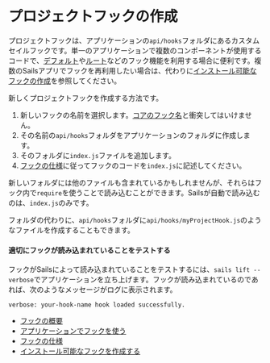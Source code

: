 # プロジェクトフックの作成

プロジェクトフックは、アプリケーションの`api/hooks`フォルダにあるカスタムセイルフックです。単一のアプリケーションで複数のコンポーネントが使用するコードで、[デフォルト](https://sailsguides.jp/doc/concepts/extending-sails/hooks/hook-specification/defaults)や[ルート](https://sailsguides.jp/doc/concepts/extending-sails/hooks/hook-specification/routes)などのフック機能を利用する場合に便利です。複数のSailsアプリでフックを再利用したい場合は、代わりに[インストール可能なフックの作成](https://sailsguides.jp/doc/concepts/extending-sails/hooks/installable-hooks)を参照してください。

新しくプロジェクトフックを作成する方法です。

1. 新しいフックの名前を選択します。[コアのフック名](https://github.com/balderdashy/sails/blob/master/lib/app/configuration/default-hooks.js)と衝突してはいけません。
2. その名前の`api/hooks`フォルダをアプリケーションのフォルダに作成します。
3. そのフォルダに`index.js`ファイルを追加します。
4. [フックの仕様](https://sailsguides.jp/doc/concepts/extending-sails/hooks/hook-specification)に従ってフックのコードを`index.js`に記述してください。

新しいフォルダには他のファイルも含まれているかもしれませんが、それらはフック内で`require`を使うことで読み込むことができます。Sailsが自動で読み込むのは、`index.js`のみです。

フォルダの代わりに、`api/hooks`フォルダに`api/hooks/myProjectHook.js`のようなファイルを作成することもできます。

#### 適切にフックが読み込まれていることをテストする

フックがSailsによって読み込まれていることをテストするには、`sails lift --verbose`でアプリケーションを立ち上げます。フックが読み込まれているのであれば、次のようなメッセージがログに表示されます。

`verbose: your-hook-name hook loaded successfully.`

* [フックの概要](https://sailsguides.jp/doc/concepts/extending-sails/hooks)
* [アプリケーションでフックを使う](https://sailsguides.jp/doc/concepts/extending-sails/hooks/using-hooks)
* [フックの仕様](https://sailsguides.jp/doc/concepts/extending-sails/hooks/hook-specification)
* [インストール可能なフックを作成する](https://sailsguides.jp/doc/concepts/extending-sails/hooks/installable-hooks)


<docmeta name="displayName" value="Project hooks">
<docmeta name="displayName_ja" value="プロジェクトフック">
<docmeta name="stabilityIndex" value="3">
